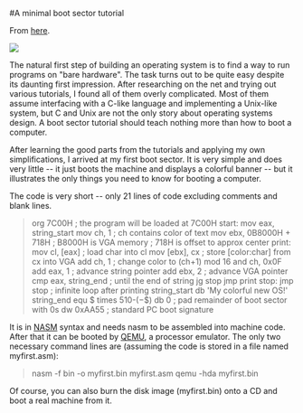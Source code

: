 #A minimal boot sector tutorial

From [here](https://yinwang1.substack.com/p/boot-sector).

![](https://substackcdn.com/image/fetch/w_1456,c_limit,f_auto,q_auto:good,fl_progressive:steep/https%3A%2F%2Fbucketeer-e05bbc84-baa3-437e-9518-adb32be77984.s3.amazonaws.com%2Fpublic%2Fimages%2F6f08a434-dc03-4ba4-b018-36633b586a02_720x400.png)

The natural first step of building an operating system is to find a way to run programs on "bare hardware". The task turns out to be quite easy despite its daunting first impression. After researching on the net and trying out various tutorials, I found all of them overly complicated. Most of them assume interfacing with a C-like language and implementing a Unix-like system, but C and Unix are not the only story about operating systems design. A boot sector tutorial should teach nothing more than how to boot a computer.

After learning the good parts from the tutorials and applying my own simplifications, I arrived at my first boot sector. It is very simple and does very little -- it just boots the machine and displays a colorful banner -- but it illustrates the only things you need to know for booting a computer.

The code is very short -- only 21 lines of code excluding comments and blank lines.

> org 7C00H                      ; the program will be loaded at 7C00H
>     start:
>       mov eax, string_start
>       mov ch, 1                    ; ch contains color of text
>       mov ebx, 0B8000H + 718H      ; B8000H is VGA memory
>                                    ; 718H is offset to approx center
>     print:
>       mov cl, [eax]                ; load char into cl
>       mov [ebx], cx                ; store [color:char] from cx into VGA
>       add ch, 1                    ; change color to (ch+1) mod 16
>       and ch, 0x0F
>       add eax, 1                   ; advance string pointer
>       add ebx, 2                   ; advance VGA pointer
>       cmp eax, string_end          ; until the end of string
>       jg stop
>       jmp print
>     stop:
>       jmp stop                     ; infinite loop after printing
>     string_start db 'My colorful new OS!'
>       string_end equ $
>     times 510-($-$$) db 0        ; pad remainder of boot sector with 0s
>       dw 0xAA55                    ; standard PC boot signature

<span>It is in</span> [NASM](http://www.nasm.us) <span>syntax and needs nasm to be assembled into machine code. After that it can be booted by</span> [QEMU](http://www.qemu.org)<span>, a processor emulator. The only two necessary command lines are (assuming the code is stored in a file named myfirst.asm):</span>

> nasm -f bin -o myfirst.bin myfirst.asm
>     qemu -hda myfirst.bin

Of course, you can also burn the disk image (myfirst.bin) onto a CD and boot a real machine from it.
